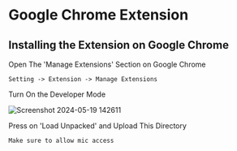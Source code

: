 # Google Chrome Extension
 
## Installing the Extension on Google Chrome
Open The 'Manage Extensions' Section on Google Chrome 

```
Setting -> Extension -> Manage Extensions
```
Turn On the Developer Mode

![Screenshot 2024-05-19 142611](https://github.com/AbdelrahmanSaidd/Video-Conference-Voice-Recognition/assets/70962709/0a4bbb7e-f40b-4466-b617-3cc1cada476c)

Press on 'Load Unpacked' and Upload This Directory
```
Make sure to allow mic access
```


